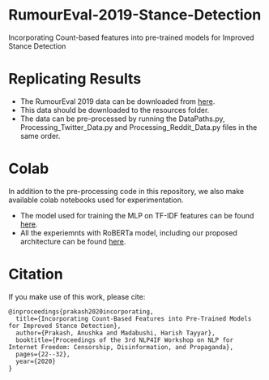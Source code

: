 # RumourEval-2019-Stance-Detection

Incorporating Count-based features into pre-trained models for Improved Stance Detection

# Replicating Results
- The RumourEval 2019 data can be downloaded 
from [here](https://figshare.com/articles/RumourEval_2019_data/8845580).
- This data should be downloaded to the resources folder.
- The data can be pre-processed by running the DataPaths.py,  Processing_Twitter_Data.py and Processing_Reddit_Data.py files in the same order. 
 
# Colab

In addition to the pre-processing code in this repository, we also make available colab notebooks used for experimentation. 

- The model used for training the MLP on TF-IDF features can be found [here](https://colab.research.google.com/drive/1mQbK-nI0EWGymUFJJJQ_35nMnvNG4RaL?usp=sharing).
- All the experiemnts with RoBERTa model, including our proposed architecture can be found  [here](https://colab.research.google.com/drive/1eB8EMCwEE1_o5QOdC0gEejxqgkv6Q_cO?usp=sharing). 


# Citation

If you make use of this work, please cite:

```
@inproceedings{prakash2020incorporating,
  title={Incorporating Count-Based Features into Pre-Trained Models for Improved Stance Detection},
  author={Prakash, Anushka and Madabushi, Harish Tayyar},
  booktitle={Proceedings of the 3rd NLP4IF Workshop on NLP for Internet Freedom: Censorship, Disinformation, and Propaganda},
  pages={22--32},
  year={2020}
}  
```
